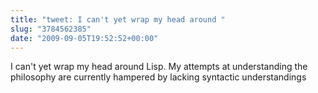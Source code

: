 ```yaml
---
title: "tweet: I can't yet wrap my head around "
slug: "3784562385"
date: "2009-09-05T19:52:52+00:00"
---
```

I can't yet wrap my head around Lisp. My attempts at understanding the philosophy are currently hampered by lacking syntactic understandings